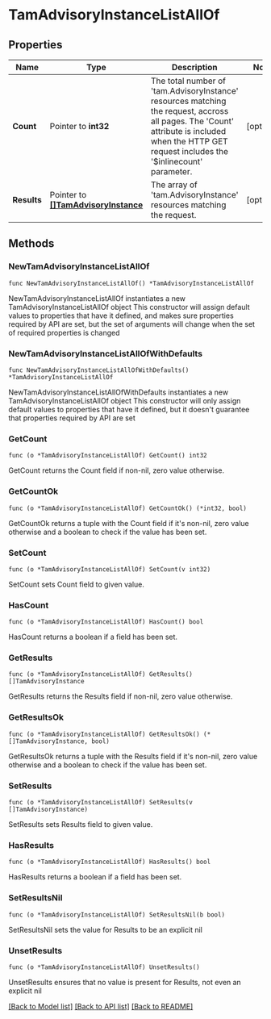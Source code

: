 # TamAdvisoryInstanceListAllOf

## Properties

Name | Type | Description | Notes
------------ | ------------- | ------------- | -------------
**Count** | Pointer to **int32** | The total number of &#39;tam.AdvisoryInstance&#39; resources matching the request, accross all pages. The &#39;Count&#39; attribute is included when the HTTP GET request includes the &#39;$inlinecount&#39; parameter. | [optional] 
**Results** | Pointer to [**[]TamAdvisoryInstance**](tam.AdvisoryInstance.md) | The array of &#39;tam.AdvisoryInstance&#39; resources matching the request. | [optional] 

## Methods

### NewTamAdvisoryInstanceListAllOf

`func NewTamAdvisoryInstanceListAllOf() *TamAdvisoryInstanceListAllOf`

NewTamAdvisoryInstanceListAllOf instantiates a new TamAdvisoryInstanceListAllOf object
This constructor will assign default values to properties that have it defined,
and makes sure properties required by API are set, but the set of arguments
will change when the set of required properties is changed

### NewTamAdvisoryInstanceListAllOfWithDefaults

`func NewTamAdvisoryInstanceListAllOfWithDefaults() *TamAdvisoryInstanceListAllOf`

NewTamAdvisoryInstanceListAllOfWithDefaults instantiates a new TamAdvisoryInstanceListAllOf object
This constructor will only assign default values to properties that have it defined,
but it doesn't guarantee that properties required by API are set

### GetCount

`func (o *TamAdvisoryInstanceListAllOf) GetCount() int32`

GetCount returns the Count field if non-nil, zero value otherwise.

### GetCountOk

`func (o *TamAdvisoryInstanceListAllOf) GetCountOk() (*int32, bool)`

GetCountOk returns a tuple with the Count field if it's non-nil, zero value otherwise
and a boolean to check if the value has been set.

### SetCount

`func (o *TamAdvisoryInstanceListAllOf) SetCount(v int32)`

SetCount sets Count field to given value.

### HasCount

`func (o *TamAdvisoryInstanceListAllOf) HasCount() bool`

HasCount returns a boolean if a field has been set.

### GetResults

`func (o *TamAdvisoryInstanceListAllOf) GetResults() []TamAdvisoryInstance`

GetResults returns the Results field if non-nil, zero value otherwise.

### GetResultsOk

`func (o *TamAdvisoryInstanceListAllOf) GetResultsOk() (*[]TamAdvisoryInstance, bool)`

GetResultsOk returns a tuple with the Results field if it's non-nil, zero value otherwise
and a boolean to check if the value has been set.

### SetResults

`func (o *TamAdvisoryInstanceListAllOf) SetResults(v []TamAdvisoryInstance)`

SetResults sets Results field to given value.

### HasResults

`func (o *TamAdvisoryInstanceListAllOf) HasResults() bool`

HasResults returns a boolean if a field has been set.

### SetResultsNil

`func (o *TamAdvisoryInstanceListAllOf) SetResultsNil(b bool)`

 SetResultsNil sets the value for Results to be an explicit nil

### UnsetResults
`func (o *TamAdvisoryInstanceListAllOf) UnsetResults()`

UnsetResults ensures that no value is present for Results, not even an explicit nil

[[Back to Model list]](../README.md#documentation-for-models) [[Back to API list]](../README.md#documentation-for-api-endpoints) [[Back to README]](../README.md)


